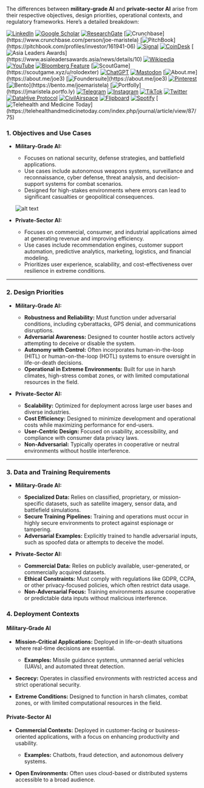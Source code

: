 The differences between **military-grade AI** and **private-sector AI** arise from their respective objectives, design priorities, operational contexts, and regulatory frameworks. Here’s a detailed breakdown:

[![LinkedIn](https://img.shields.io/badge/LinkedIn-Profile-0077B5?style=flat-square&logo=linkedin&logoColor=white)](https://linkedin.com/in/rolodexter) 
[![Google Scholar](https://img.shields.io/badge/Google_Scholar-Profile-4285F4?style=flat-square&logo=googlescholar&logoColor=white)](https://scholar.google.com/citations?user=gHTHirEAAAAJ) 
[![ResearchGate](https://img.shields.io/badge/ResearchGate-Profile-00CCBB?style=flat-square&logo=researchgate&logoColor=white)](https://www.researchgate.net/profile/Joe-Maristela-2) 
[![Crunchbase](https://img.shields.io/badge/Crunchbase-Profile-0288D1?style=flat-square&logo=data:image/svg+xml;base64,PHN...)](https://www.crunchbase.com/person/joe-maristela) 
[![PitchBook](https://img.shields.io/badge/PitchBook-Profile-003B6B?style=flat-square&logo=data:image/svg+xml;base64,PHN...)](https://pitchbook.com/profiles/investor/161941-06) 
[![Signal](https://img.shields.io/badge/Signal-Profile-6E97F0?style=flat-square&logo=signal&logoColor=white)](https://signal.nfx.com/investors/joe-maristela) 
[![CoinDesk](https://img.shields.io/badge/CoinDesk-Contributor-F7931A?style=flat-square&logo=news&logoColor=white)](https://www.coindesk.com/author/joe-maristela) 
[![Asia Leaders Awards](https://img.shields.io/badge/Asia_Leaders_Awards-Feature-DA291C?style=flat-square&logo=data:image/svg+xml;base64,PHN...)](https://www.asialeadersawards.asia/news/details/10) 
[![Wikipedia](https://img.shields.io/badge/Wikipedia-Profile-000000?style=flat-square&logo=wikipedia&logoColor=white)](https://en.wikipedia.org/wiki/File:Joe_Maristela_in_Paniqui_Tarlac_Tech_Seminar_2015.jpg) 
[![YouTube](https://img.shields.io/badge/YouTube-Channel-FF0000?style=flat-square&logo=youtube&logoColor=white)](https://www.youtube.com/@rolodexter) 
[![Bloomberg Feature](https://img.shields.io/badge/Bloomberg-Feature-5E5E5E?style=flat-square&logo=youtube&logoColor=white)](https://www.youtube.com/watch?v=Ep8Mo0kRjaY) 
[![ScoutGame](https://img.shields.io/badge/ScoutGame-Profile-8A2BE2?style=flat-square&logo=data:image/svg+xml;base64,PHN...)](https://scoutgame.xyz/u/rolodexter) 
[![ChatGPT](https://img.shields.io/badge/ChatGPT-Resume_and_Biodata-00A67E?style=flat-square&logo=chatgpt&logoColor=white)](https://chatgpt.com/g/g-675caa5a54e88191bd807764592df744-joe-s-resume-and-application-data) 
[![Mastodon](https://img.shields.io/badge/Mastodon-Profile-6364FF?style=flat-square&logo=mastodon&logoColor=white)](https://mastodon.social/@JoeMaristela) 
[![About.me](https://img.shields.io/badge/About.me-Profile-000000?style=flat-square&logo=data:image/svg+xml;base64,PHN...)](https://about.me/joe3) 
[![Foundersuite](https://img.shields.io/badge/Foundersuite-Profile-0056D2?style=flat-square&logo=data:image/svg+xml;base64,PHN...)](https://about.me/joe3) 
[![Pinterest](https://img.shields.io/badge/Pinterest-@rolodexter-BD081C?style=flat-square&logo=pinterest&logoColor=white)](https://nl.pinterest.com/rolodexter/) 
[![Bento](https://img.shields.io/badge/Bento-Profile-F7931A?style=flat-square&logo=data:image/svg+xml;base64,PHN...)](https://bento.me/joemaristela) 
[![Portfolly](https://img.shields.io/badge/Portfolly-Profile-F7931A?style=flat-square&logo=data:image/svg+xml;base64,PHN...)](https://jmaristela.portfo.ly) 
[![Telegram](https://img.shields.io/badge/Telegram-Contact-2CA5E0?style=flat-square&logo=telegram&logoColor=white)](https://t.me/joemaristela) 
[![Instagram](https://img.shields.io/badge/Instagram-@joemaristela3-E4405F?style=flat-square&logo=instagram&logoColor=white)](https://www.instagram.com/joemaristela3/) 
[![TikTok](https://img.shields.io/badge/TikTok-@rolodexter-000000?style=flat-square&logo=tiktok&logoColor=white)](https://www.tiktok.com/@rolodexter) 
[![Twitter](https://img.shields.io/badge/Twitter-Profile-1DA1F2?style=flat-square&logo=twitter&logoColor=white)](https://twitter.com/joemaristela) 
[![DataHive Protocol](https://img.shields.io/badge/DataHive-Protocol-005F73?style=flat-square&logo=github&logoColor=white)](https://github.com/rolodexter/DataHive-Protocol) 
[![CivilAirspace](https://img.shields.io/badge/CivilAirspace-Project-023047?style=flat-square&logo=github&logoColor=white)](https://github.com/rolodexter/CivilAirspace) 
[![Flipboard](https://img.shields.io/badge/Flipboard-Magazine-E83151?style=flat-square&logo=flipboard&logoColor=white)](https://flipboard.com/@rolodexter/rolodexter-jergu04fz) 
[![Spotify](https://img.shields.io/badge/Spotify-Listen-1DB954?style=flat-square&logo=spotify&logoColor=white)](https://open.spotify.com/show/11s0wEdbc8k3caT6xur57a) 
[![Telehealth and Medicine Today](https://img.shields.io/badge/Telehealth-Article-0077B5?style=flat-square&logo=data:image/svg+xml;base64,PHN...)](https://telehealthandmedicinetoday.com/index.php/journal/article/view/87/75)


### **1. Objectives and Use Cases**
- **Military-Grade AI:**
  - Focuses on national security, defense strategies, and battlefield applications.
  - Use cases include autonomous weapons systems, surveillance and reconnaissance, cyber defense, threat analysis, and decision-support systems for combat scenarios.
  - Designed for high-stakes environments where errors can lead to significant casualties or geopolitical consequences.

  ![alt text](image-3.png)

- **Private-Sector AI:**
  - Focuses on commercial, consumer, and industrial applications aimed at generating revenue and improving efficiency.
  - Use cases include recommendation engines, customer support automation, predictive analytics, marketing, logistics, and financial modeling.
  - Prioritizes user experience, scalability, and cost-effectiveness over resilience in extreme conditions.

---

### **2. Design Priorities**
- **Military-Grade AI:**
  - **Robustness and Reliability:** Must function under adversarial conditions, including cyberattacks, GPS denial, and communications disruptions.
  - **Adversarial Awareness:** Designed to counter hostile actors actively attempting to deceive or disable the system.
  - **Autonomy with Control:** Often incorporates human-in-the-loop (HITL) or human-on-the-loop (HOTL) systems to ensure oversight in life-or-death decisions.
  - **Operational in Extreme Environments:** Built for use in harsh climates, high-stress combat zones, or with limited computational resources in the field.

- **Private-Sector AI:**
  - **Scalability:** Optimized for deployment across large user bases and diverse industries.
  - **Cost Efficiency:** Designed to minimize development and operational costs while maximizing performance for end-users.
  - **User-Centric Design:** Focused on usability, accessibility, and compliance with consumer data privacy laws.
  - **Non-Adversarial:** Typically operates in cooperative or neutral environments without hostile interference.

---

### **3. Data and Training Requirements**
- **Military-Grade AI:**
  - **Specialized Data:** Relies on classified, proprietary, or mission-specific datasets, such as satellite imagery, sensor data, and battlefield simulations.
  - **Secure Training Pipelines:** Training and operations must occur in highly secure environments to protect against espionage or tampering.
  - **Adversarial Examples:** Explicitly trained to handle adversarial inputs, such as spoofed data or attempts to deceive the model.

- **Private-Sector AI:**
  - **Commercial Data:** Relies on publicly available, user-generated, or commercially acquired datasets.
  - **Ethical Constraints:** Must comply with regulations like GDPR, CCPA, or other privacy-focused policies, which often restrict data usage.
  - **Non-Adversarial Focus:** Training environments assume cooperative or predictable data inputs without malicious interference.

### **4. Deployment Contexts**

#### **Military-Grade AI**
- **Mission-Critical Applications:** Deployed in life-or-death situations where real-time decisions are essential.  
  - **Examples:** Missile guidance systems, unmanned aerial vehicles (UAVs), and automated threat detection.  

- **Secrecy:** Operates in classified environments with restricted access and strict operational security.  

- **Extreme Conditions:** Designed to function in harsh climates, combat zones, or with limited computational resources in the field.  

#### **Private-Sector AI**
- **Commercial Contexts:** Deployed in customer-facing or business-oriented applications, with a focus on enhancing productivity and usability.  
  - **Examples:** Chatbots, fraud detection, and autonomous delivery systems.  

- **Open Environments:** Often uses cloud-based or distributed systems accessible to a broad audience.  

